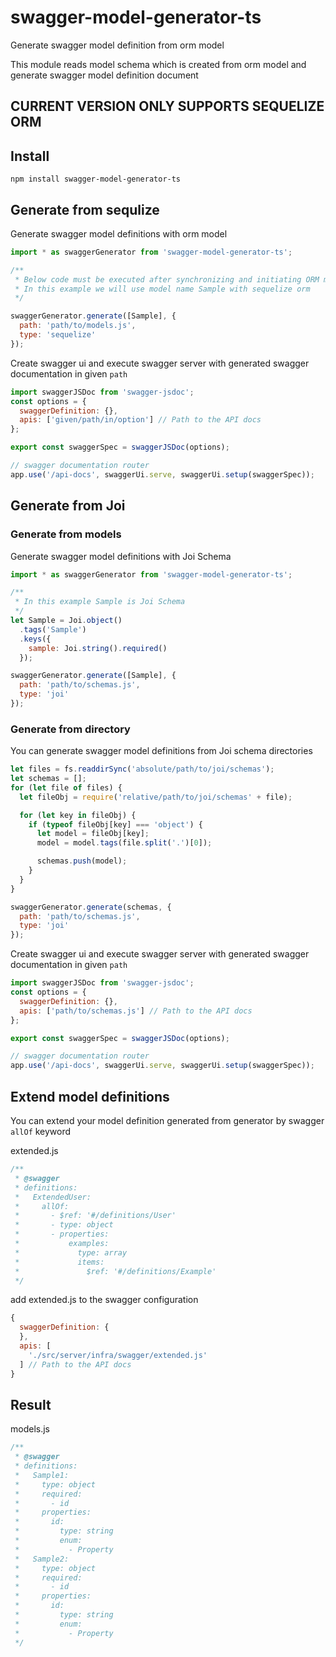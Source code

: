 # swagger-model-generator-ts

Generate swagger model definition from orm model

This module reads model schema which is created from orm model and generate swagger model definition document

## CURRENT VERSION ONLY SUPPORTS SEQUELIZE ORM

## Install

`npm install swagger-model-generator-ts`

## Generate from sequlize

Generate swagger model definitions with orm model

```js
import * as swaggerGenerator from 'swagger-model-generator-ts';

/**
 * Below code must be executed after synchronizing and initiating ORM models
 * In this example we will use model name Sample with sequelize orm
 */

swaggerGenerator.generate([Sample], {
  path: 'path/to/models.js',
  type: 'sequelize'
});
```

Create swagger ui and execute swagger server with generated swagger documentation in given `path`

```js
import swaggerJSDoc from 'swagger-jsdoc';
const options = {
  swaggerDefinition: {},
  apis: ['given/path/in/option'] // Path to the API docs
};

export const swaggerSpec = swaggerJSDoc(options);

// swagger documentation router
app.use('/api-docs', swaggerUi.serve, swaggerUi.setup(swaggerSpec));
```

## Generate from Joi

### Generate from models

Generate swagger model definitions with Joi Schema

```js
import * as swaggerGenerator from 'swagger-model-generator-ts';

/**
 * In this example Sample is Joi Schema
 */
let Sample = Joi.object()
  .tags('Sample')
  .keys({
    sample: Joi.string().required()
  });

swaggerGenerator.generate([Sample], {
  path: 'path/to/schemas.js',
  type: 'joi'
});
```

### Generate from directory

You can generate swagger model definitions from Joi schema directories

```js
let files = fs.readdirSync('absolute/path/to/joi/schemas');
let schemas = [];
for (let file of files) {
  let fileObj = require('relative/path/to/joi/schemas' + file);

  for (let key in fileObj) {
    if (typeof fileObj[key] === 'object') {
      let model = fileObj[key];
      model = model.tags(file.split('.')[0]);

      schemas.push(model);
    }
  }
}

swaggerGenerator.generate(schemas, {
  path: 'path/to/schemas.js',
  type: 'joi'
});
```

Create swagger ui and execute swagger server with generated swagger documentation in given `path`

```js
import swaggerJSDoc from 'swagger-jsdoc';
const options = {
  swaggerDefinition: {},
  apis: ['path/to/schemas.js'] // Path to the API docs
};

export const swaggerSpec = swaggerJSDoc(options);

// swagger documentation router
app.use('/api-docs', swaggerUi.serve, swaggerUi.setup(swaggerSpec));
```

## Extend model definitions

You can extend your model definition generated from generator by swagger `allOf` keyword

extended.js

```js
/**
 * @swagger
 * definitions:
 *   ExtendedUser:
 *     allOf:
 *       - $ref: '#/definitions/User'
 *       - type: object
 *       - properties:
 *           examples:
 *             type: array
 *             items:
 *               $ref: '#/definitions/Example'
 */
```

add extended.js to the swagger configuration

```js
{
  swaggerDefinition: {
  },
  apis: [
    './src/server/infra/swagger/extended.js'
  ] // Path to the API docs
}
```

## Result

models.js

```js
/**
 * @swagger
 * definitions:
 *   Sample1:
 *     type: object
 *     required:
 *       - id
 *     properties:
 *       id:
 *         type: string
 *         enum:
 *           - Property
 *   Sample2:
 *     type: object
 *     required:
 *       - id
 *     properties:
 *       id:
 *         type: string
 *         enum:
 *           - Property
 */
```
